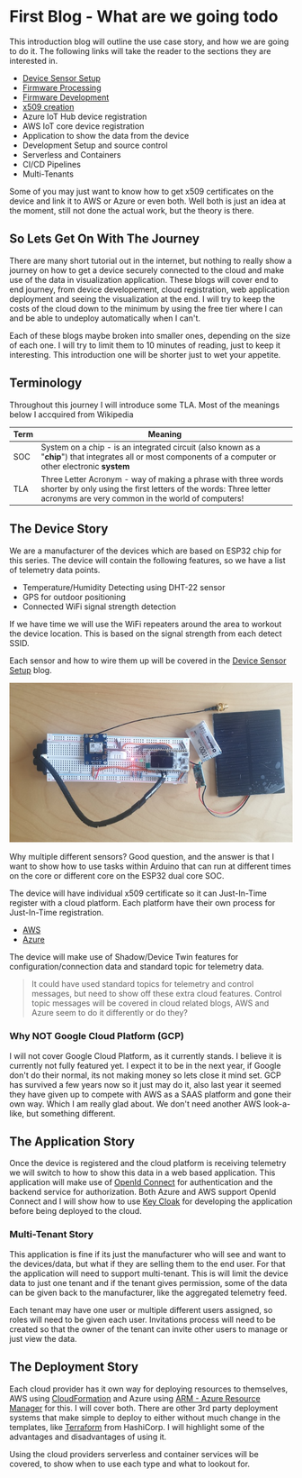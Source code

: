 # First Blog - What are we going todo

This introduction blog will outline the use case story, and how we are going to do it.  The following links will take the reader to the sections they are interested in.  

* [Device Sensor Setup](./DeviceSensorSetup.md)
* [Firmware Processing](./DeviceFirmwareProcess.md)
* [Firmware Development](./FirmwareDevelopment.md)
* [x509 creation](./DeviceCertification.md)
* Azure IoT Hub device registration
* AWS IoT core device registration
* Application to show the data from the device
* Development Setup and source control
* Serverless and Containers
* CI/CD Pipelines
* Multi-Tenants

Some of you may just want to know how to get x509 certificates on the device and link it to AWS or Azure or even both.  Well both is just an idea at the moment, still not done the actual work, but the theory is there.

## So Lets Get On With The Journey

There are many short tutorial out in the internet, but nothing to really show a journey on how to get a device securely connected to the cloud and make use of the data in visualization application.  These blogs will cover end to end journey, from device developement, cloud registration, web application deployment and seeing the visualization at the end.  I will try to keep the costs of the cloud down to the minimum by using the free tier where I can and be able to undeploy automatically when I can't.

Each of these blogs maybe broken into smaller ones, depending on the size of each one.  I will try to limit them to 10 minutes of reading, just to keep it interesting.  This introduction one will be shorter just to wet your appetite.

## Terminology

Throughout this journey I will introduce some TLA.  Most of the meanings below I accquired from Wikipedia

| Term | Meaning                                                      |
| ---- | ------------------------------------------------------------ |
| SOC  | System on a chip - is an integrated circuit (also known as a "**chip**") that integrates all or most components of a computer or other electronic **system** |
| TLA  | Three Letter Acronym - way of making a phrase with three words shorter by only using the first letters of the words: Three letter acronyms are very common in the world of computers! |



## The Device Story

We are a manufacturer of the devices which are based on ESP32 chip for this series.  The device will contain the following features, so we have a list of telemetry data points.

* Temperature/Humidity Detecting using DHT-22 sensor
* GPS for outdoor positioning
* Connected WiFi signal strength detection

If we have time we will use the WiFi repeaters around the area to workout the device location.  This is based on the signal strength from each detect SSID.

Each sensor and how to wire them up will be covered in the [Device Sensor Setup](./DeviceSensorSetup.md) blog.

![Device Setup](./images/Step3.png)

Why multiple different sensors?  Good question, and the answer is that I want to show how to use tasks within Arduino that can run at different times on the core or different core on the ESP32 dual core SOC.

The device will have individual x509 certificate so it can Just-In-Time register with a cloud platform.  Each platform have their own process for Just-In-Time registration.

* [AWS](https://docs.aws.amazon.com/iot/latest/developerguide/jit-provisioning.html)
* [Azure](https://docs.microsoft.com/en-us/azure/iot-dps/about-iot-dps#:~:text=Microsoft%20Azure%20provides%20a%20rich,hub%20without%20requiring%20human%20intervention.)

The device will make use of Shadow/Device Twin features for configuration/connection data and standard topic for telemetry data.  

> It could have used standard topics for telemetry and control messages, but need to show off these extra cloud features.  Control topic messages will be covered in cloud related blogs, AWS and Azure seem to do it differently or do they?

### Why NOT Google Cloud Platform (GCP)

I will not cover Google Cloud Platform, as it currently stands.  I believe it is currently not fully featured yet.  I expect it to be in the next year, if Google don't do their normal, its not making money so lets close it mind set.  GCP has survived a few years now so it just may do it, also last year it seemed they have given up to compete with AWS as a SAAS platform and gone their own way.  Which I am really glad about.  We don't need another AWS look-a-like, but something different.

## The Application Story

Once the device is registered and the cloud platform is receiving telemetry we will switch to how to show this data in a web based application.  This application will make use of [OpenId Connect](https://openid.net/connect/) for authentication and the backend service for authorization.  Both Azure and AWS support OpenId Connect and I will show how to use [Key Cloak](https://www.keycloak.org/) for developing the application before being deployed to the cloud.

### Multi-Tenant Story

This application is fine if its just the manufacturer who will see and want to the devices/data, but what if they are selling them to the end user.  For that the application will need to support multi-tenant.  This is will limit the device data to just one tenant and if the tenant gives permission, some of the data can be given back to the manufacturer, like the aggregated telemetry feed.  

Each tenant may have one user or multiple different users assigned, so roles will need to be given each user.  Invitations process will need to be created so that the owner of the tenant can invite other users to manage or just view the data.

## The Deployment Story

Each cloud provider has it own way for deploying resources to themselves, AWS using [CloudFormation](https://aws.amazon.com/cloudformation/) and Azure using [ARM - Azure Resource Manager](https://docs.microsoft.com/en-us/azure/azure-resource-manager/management/overview) for this.  I will cover both.  There are other 3rd party deployment systems that make simple to deploy to either without much change in the templates, like [Terraform](https://www.terraform.io/) from HashiCorp.  I will highlight some of the advantages and disadvantages of using it.

Using the cloud providers serverless and container services will be covered, to show when to use each type and what to lookout for.
